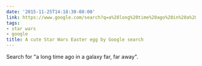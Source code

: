 ```yaml
---
date: '2015-11-25T14:18:30-08:00'
link: https://www.google.com/search?q=a%20long%20time%20ago%20in%20a%20galaxy%20far%20far%20away&cad=h
tags:
- star wars
- google
title: A cute Star Wars Easter egg by Google search
---
```


Search for "a long time ago in a galaxy far, far away".
